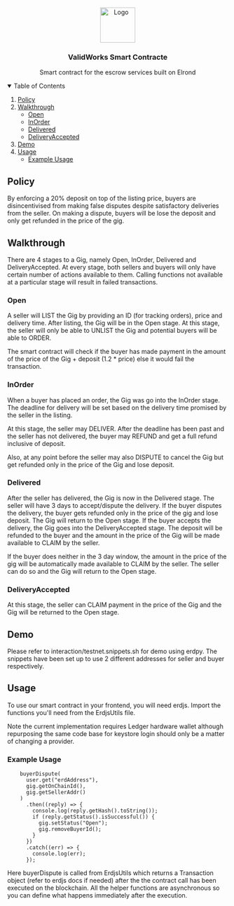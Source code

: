 <!--
*** Thanks for checking out the Best-README-Template. If you have a suggestion
*** that would make this better, please fork the repo and create a pull request
*** or simply open an issue with the tag "enhancement".
*** Thanks again! Now go create something AMAZING! :D
-->



<!-- PROJECT SHIELDS -->
<!--
*** I'm using markdown "reference style" links for readability.
*** Reference links are enclosed in brackets [ ] instead of parentheses ( ).
*** See the bottom of this document for the declaration of the reference variables
*** for contributors-url, forks-url, etc. This is an optional, concise syntax you may use.
*** https://www.markdownguide.org/basic-syntax/#reference-style-links
-->



<!-- PROJECT LOGO -->
<br />
<p align="center">
  <a href="https://cryptologos.cc/logos/elrond-egld-egld-logo.png">
    <img src="https://cryptologos.cc/logos/elrond-egld-egld-logo.png" alt="Logo" width="80" height="80">
  </a>

  <h3 align="center">ValidWorks Smart Contracte</h3>

  <p align="center">
    Smart contract for the escrow services built on Elrond
  </p>
</p>



<!-- TABLE OF CONTENTS -->
<details open="open">
  <summary>Table of Contents</summary>
  <ol>
        <li><a href="#Policy">Policy</a></li>
    <li>
      <a href="#Walkthrough">Walkthrough</a>
      <ul>
        <li><a href="#Open">Open</a></li>
      </ul>
            <ul>
        <li><a href="#InOrder">InOrder</a></li>
      </ul>
                  <ul>
        <li><a href="#Delivered">Delivered</a></li>
      </ul>
                  <ul>
        <li><a href="#DeliveryAccepted">DeliveryAccepted</a></li>
      </ul>
    </li>
    <li><a href="#demo">Demo</a></li>
    <li><a href="#usage">Usage</a>
      <ul>
        <li><a href="#ExampleUsage">Example Usage</a></li>
      </ul></li>
  </ol>
</details>



<!-- POLICY -->
## Policy

By enforcing a 20% deposit on top of the listing price, buyers are disincentivised from making false disputes despite satisfactory deliveries from the seller. On making a dispute, buyers will be lose the deposit and only get refunded in the price of the gig. 

<!-- WALKTRHOUGH -->
## Walkthrough

There are 4 stages to a Gig, namely Open, InOrder, Delivered and DeliveryAccepted. At every stage, both sellers and buyers will only have certain number of actions available to them. Calling functions not available at a particular stage will result in failed transactions.

### Open

A seller will LIST the Gig by providing an ID (for tracking orders), price and delivery time. After listing, the Gig will be in the Open stage. At this stage, the seller will only be able to UNLIST the Gig and potential buyers will be able to ORDER.

The smart contract will check if the buyer has made payment in the amount of the price of the Gig + deposit (1.2 * price) else it would fail the transaction.

### InOrder

When a buyer has placed an order, the Gig was go into the InOrder stage. The deadline for delivery will be set based on the delivery time promised by the seller in the listing. 

At this stage, the seller may DELIVER. After the deadline has been past and the seller has not delivered, the buyer may REFUND and get a full refund inclusive of deposit.

Also, at any point before the seller may also DISPUTE to cancel the Gig but get refunded only in the price of the Gig and lose deposit.

### Delivered

After the seller has delivered, the Gig is now in the Delivered stage. The seller will have 3 days to accept/dispute the delivery. If the buyer disputes the delivery, the buyer gets refunded only in the price of the gig and lose deposit. The Gig will return to the Open stage. If the buyer accepts the delivery, the Gig goes into the DeliveryAccepted stage. The deposit will be refunded to the buyer and the amount in the price of the Gig will be made available to CLAIM by the seller. 

If the buyer does neither in the 3 day window, the amount in the price of the gig will be automatically made available to CLAIM by the seller. The seller can do so and the Gig will return to the Open stage.

### DeliveryAccepted

At this stage, the seller can CLAIM payment in the price of the Gig and the Gig will be returned to the Open stage.

<!-- DEMO -->
## Demo

Please refer to interaction/testnet.snippets.sh for demo using erdpy. The snippets have been set up to use 2 different addresses for seller and buyer respectively. 


<!-- USAGE -->
## Usage

To use our smart contract in your frontend, you will need erdjs. Import the functions you'll need from the ErdjsUtils file.

Note the current implementation requires Ledger hardware wallet although repurposing the same code base for keystore login should only be a matter of changing a provider.

### Example Usage

```
    buyerDispute(
      user.get("erdAddress"),
      gig.getOnChainId(),
      gig.getSellerAddr()
    )
      .then((reply) => {
        console.log(reply.getHash().toString());
        if (reply.getStatus().isSuccessful()) {
          gig.setStatus("Open");
          gig.removeBuyerId();
        }
      })
      .catch((err) => {
        console.log(err);
      });
```

Here buyerDispute is called from ErdjsUtils which returns a Transaction object (refer to erdjs docs if needed) after the the contract call has been executed on the blockchain. All the helper functions are asynchronous so you can define what happens immediately after the execution.


